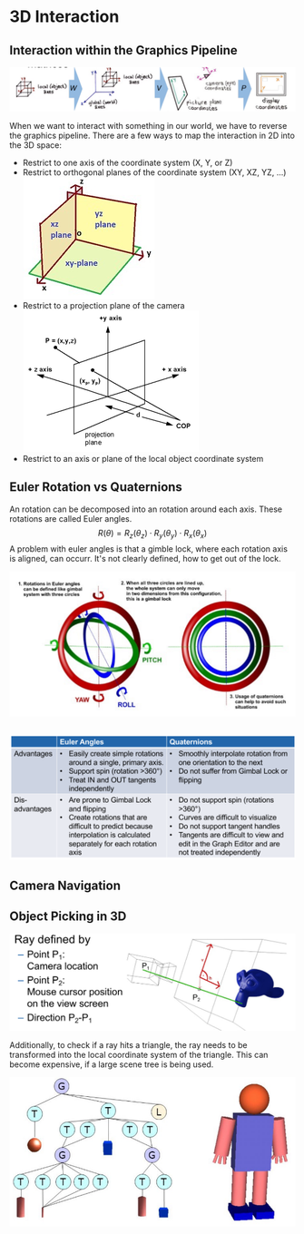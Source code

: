 # 3D Interaction

## Interaction within the Graphics Pipeline

![image-20240325144030031](./res/3D%20Interaction/image-20240325144030031.png)

When we want to interact with  something in our world, we have to reverse the graphics pipeline. There are a few ways to map the  interaction in 2D into the 3D space:

* Restrict to one axis of the coordinate system (X, Y, or Z)
* Restrict to orthogonal planes of the coordinate system (XY, XZ, YZ, ...)
  ![image-20240325144252973](./res/3D%20Interaction/image-20240325144252973.png)
* Restrict to a projection plane of the camera
  <img src="./res/3D%20Interaction/image-20240325144308763.png" alt="image-20240325144308763" style="zoom:50%;" />
* Restrict to an axis or plane of the local object coordinate system

## Euler Rotation vs Quaternions

An rotation can be decomposed into an rotation around each axis. These rotations are called Euler angles.
$$
R(\theta)=R_z(\theta_z)\cdot R_y(\theta_y)\cdot R_x(\theta_x)
$$
A problem with euler angles is that a gimble lock, where each rotation axis is aligned, can occurr. It's not clearly defined, how to get out of the lock. 

![image-20240610091712850](./res/3D%20Interaction/image-20240610091712850.png)

## 

![image-20240325144657806](./res/3D%20Interaction/image-20240325144657806.png)

## Camera Navigation

## Object Picking in 3D

![image-20240325150019275](./res/3D%20Interaction/image-20240325150019275.png)

Additionally, to check if a ray hits a triangle, the ray needs to be transformed into the local coordinate system of the triangle. This can become expensive, if a large scene tree is being used.

![image-20240325150309605](./res/3D%20Interaction/image-20240325150309605.png)
